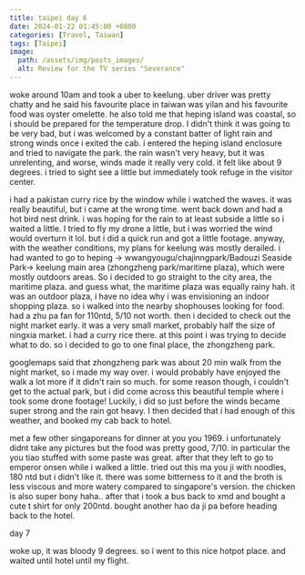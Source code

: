 ```yaml
---
title: taipei day 6
date: 2024-01-22 01:45:00 +0800
categories: [Travel, Taiwan]
tags: [Taipei]
image:
  path: /assets/img/posts_images/
  alt: Review for the TV series "Severance"
---
```



woke around 10am and took a uber to keelung. uber driver was pretty chatty and he said his favourite place in taiwan was yilan and his favourite food was oyster omelette. he also told me that heping island was coastal, so i should be prepared for the temperature drop. I didn't think it was going to be very bad, but i was welcomed by a constant batter of light rain and strong winds once i exited the cab. i entered the heping island enclosure and tried to navigate the park. the rain wasn't very heavy, but it was unrelenting, and worse, winds made it really very cold. it felt like about 9 degrees. i tried to sight see a little but immediately took refuge in the visitor center. 

i had a pakistan curry rice by the window while i watched the waves. it was really beautiful, but i came at the wrong time. went back down and had a hot bird nest drink. i was hoping for the rain to at least subside a little so i waited a little. I tried to fly my drone a little, but i was worried the wind would overturn it lol. but i did a quick run and got a little footage. anyway, with the weather conditions, my plans for keelung was mostly derailed. i had wanted to go to heping -> wwangyougu/chajinngpark/Badouzi Seaside Park-> keelung main area (zhongzheng park/maritime plaza), which were mostly outdoors areas. So i decided to go straight to the city area, the maritime plaza. and guess what, the maritime plaza was equally rainy hah. it was an outdoor plaza, i have no idea why i was envisioning an indoor shopping plaza. so i walked into the nearby shophouses looking for food. had a zhu pa fan for 110ntd, 5/10 not worth. then i decided to check out the night market early. it was a very small market, probably half the size of ningxia market. i had a curry rice there. at this point i was trying to decide what to do. so i decided to go to one final place, the zhongzheng park.

googlemaps said that zhongzheng park was about 20 min walk from the night market, so i made my way over. i would probably have enjoyed the walk a lot more if it didn't rain so much. for some reason though, i couldn't get to the actual park,  but i did come across this beautiful temple where i took some drone footage! Luckily, i did so just before the winds became super strong and the rain got heavy. I then decided that i had enough of this weather, and booked my cab back to hotel.

met a few other singaporeans for dinner at you you 1969. i unfortunately didnt take any pictures but the food was pretty good, 7/10. in particular the you tiao stuffed with some paste was great. after that they left to go to emperor onsen while i walked a little. tried out this ma you ji with noodles, 180 ntd but i didn't like it. there was some bitterness to it and the broth is less viscous and more watery compared to singapore's version. the chicken is also super bony haha.. after that i took a bus back to xmd and bought a cute t shirt for only 200ntd. bought another hao da ji pa before heading back to the hotel.

day 7 

woke up, it was bloody 9 degrees. so i went to this nice hotpot place. and waited until hotel until my flight.